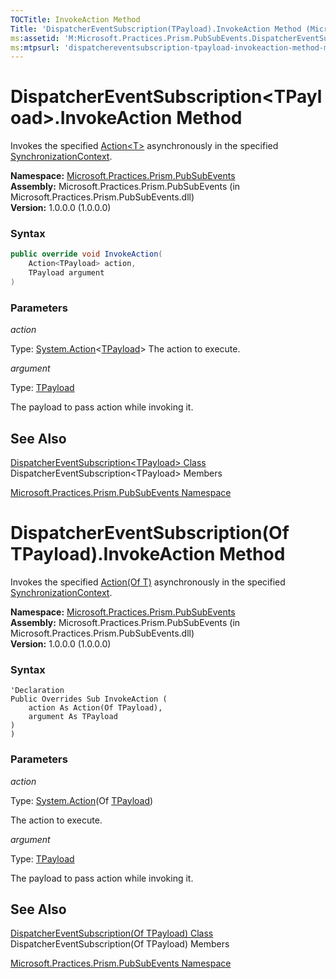 ```yaml
---
TOCTitle: InvokeAction Method
Title: 'DispatcherEventSubscription(TPayload).InvokeAction Method (Microsoft.Practices.Prism.PubSubEvents)'
ms:assetid: 'M:Microsoft.Practices.Prism.PubSubEvents.DispatcherEventSubscription\`1.InvokeAction(System.Action{\`0},\`0)'
ms:mtpsurl: 'dispatchereventsubscription-tpayload-invokeaction-method-mspp-pubsubevents.md'
---
```



# DispatcherEventSubscription&lt;TPayload&gt;.InvokeAction Method

Invokes the specified [Action&lt;T&gt;](http://msdn2.microsoft.com/en-us/library/018hxwa8) asynchronously in the specified [SynchronizationContext](http://msdn2.microsoft.com/en-us/library/wx31754f).

**Namespace:** [Microsoft.Practices.Prism.PubSubEvents](/patterns-practices/reference/mspp-pubsubevents-namespace)<br/>
**Assembly:** Microsoft.Practices.Prism.PubSubEvents (in Microsoft.Practices.Prism.PubSubEvents.dll) <br/>
**Version:** 1.0.0.0 (1.0.0.0)

### Syntax

```C#
public override void InvokeAction(
	Action<TPayload> action,
	TPayload argument
)
```

### Parameters

*action*

Type: [System.Action](http://msdn2.microsoft.com/en-us/library/018hxwa8)&lt;[TPayload](/patterns-practices/reference/dispatchereventsubscription-tpayload-class-mspp-pubsubevents)&gt;
The action to execute.

*argument*
  
Type: [TPayload](/patterns-practices/reference/dispatchereventsubscription-tpayload-class-mspp-pubsubevents)

The payload to pass action while invoking it.

## See Also

[DispatcherEventSubscription&lt;TPayload&gt; Class](/patterns-practices/reference/dispatchereventsubscription-tpayload-class-mspp-pubsubevents)<br/>
DispatcherEventSubscription&lt;TPayload&gt; Members

[Microsoft.Practices.Prism.PubSubEvents Namespace](/patterns-practices/reference/mspp-pubsubevents-namespace)<br/>


# DispatcherEventSubscription(Of TPayload).InvokeAction Method

Invokes the specified [Action(Of T)](http://msdn2.microsoft.com/en-us/library/018hxwa8) asynchronously in the specified [SynchronizationContext](http://msdn2.microsoft.com/en-us/library/wx31754f).

**Namespace:** [Microsoft.Practices.Prism.PubSubEvents](/patterns-practices/reference/mspp-pubsubevents-namespace)<br/>
**Assembly:** Microsoft.Practices.Prism.PubSubEvents (in Microsoft.Practices.Prism.PubSubEvents.dll) <br/>
**Version:** 1.0.0.0 (1.0.0.0)

### Syntax

```VB
'Declaration
Public Overrides Sub InvokeAction ( 
	action As Action(Of TPayload),
	argument As TPayload
)
)
```

### Parameters

*action*

Type: [System.Action](http://msdn2.microsoft.com/en-us/library/018hxwa8)(Of [TPayload](/patterns-practices/reference/dispatchereventsubscription-tpayload-class-mspp-pubsubevents))

The action to execute.

*argument*

Type: [TPayload](/patterns-practices/reference/dispatchereventsubscription-tpayload-class-mspp-pubsubevents)

The payload to pass action while invoking it.


## See Also

[DispatcherEventSubscription(Of TPayload) Class](/patterns-practices/reference/dispatchereventsubscription-tpayload-class-mspp-pubsubevents)<br/>
DispatcherEventSubscription(Of TPayload) Members

[Microsoft.Practices.Prism.PubSubEvents Namespace](/patterns-practices/reference/mspp-mvvm-namespace)<br/>
